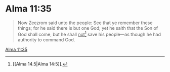 # Alma 11:35

> Now Zeezrom said unto the people: See that ye remember these things; for he said there is but one God; yet he saith that the Son of God shall come, but he shall <u>not</u>[^a] save his people—as though he had authority to command God.

[Alma 11:35](https://www.churchofjesuschrist.org/study/scriptures/bofm/alma/11?lang=eng&id=p35#p35)


[^a]: [[Alma 14.5|Alma 14:5]].  
